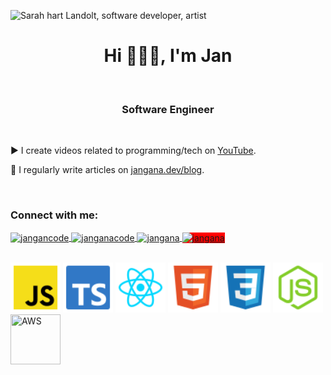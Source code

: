 ![Sarah hart Landolt, software developer, artist](https://static-cdn.jtvnw.net/jtv_user_pictures/17d98873-2154-4558-a9b3-f7afbda3249a-channel_offline_image-1920x1080.png)


<h1 align="center">Hi 🙋🏻‍♂️, I'm Jan</h1>

<br/>

<h3 align="center">Software Engineer</h3>

<br/>

▶️ I create videos related to programming/tech on [YouTube](https://www.youtube.com/@janganacode).

📝 I regularly write articles on [jangana.dev/blog](https://www.jangana.dev/blog).

<br/>

<h3 align="left">Connect with me:</h3>
<p align="left">

  <a href="https://www.youtube.com/@janganacode" target="blank"><img align="center" src="https://raw.githubusercontent.com/rahuldkjain/github-profile-readme-generator/master/src/images/icons/Social/youtube.svg" alt="jangancode" height="42" width="52" />
  </a>
  <a href="https://instagram.com/janganacode" target="blank"><img align="center" src="https://raw.githubusercontent.com/rahuldkjain/github-profile-readme-generator/master/src/images/icons/Social/instagram.svg" alt="janganacode" height="30" width="40" />
  </a>
    <a href="https://linkedin.com/in/jangana" target="blank"><img align="center" src="https://raw.githubusercontent.com/rahuldkjain/github-profile-readme-generator/master/src/images/icons/Social/linked-in-alt.svg" alt="jangana" height="30" width="40" />
    </a>
    <a href="https://x.com/janganacode" target="blank"><img style="background-color: red;" align="center" src="https://i.pinimg.com/736x/ed/54/51/ed5451961869a97b434b185f2fe064cc.jpg" alt="jangana" height="35" width="37" />
    </a>
</p>



<br/>

<div>
  <img src="https://raw.githubusercontent.com/vscode-icons/vscode-icons/master/icons/file_type_js_official.svg" title="JavaScript" width="80" height="80">
  <img src="https://raw.githubusercontent.com/vscode-icons/vscode-icons/master/icons/file_type_typescript_official.svg" title="TypeScript" width="80" height="80">
  <img src="https://raw.githubusercontent.com/vscode-icons/vscode-icons/master/icons/file_type_reactjs.svg" title="ReactJS" width="80" height="80">
  <img src="https://raw.githubusercontent.com/vscode-icons/vscode-icons/master/icons/file_type_html.svg" title="HTML" width="80" height="80">
  <img src="https://raw.githubusercontent.com/vscode-icons/vscode-icons/master/icons/file_type_css.svg" title="CSS" width="80" height="80">
  <img src="https://raw.githubusercontent.com/vscode-icons/vscode-icons/master/icons/file_type_node.svg" title="NodeJS" width="80" height="80">
  <img src="https://pbs.twimg.com/profile_images/999013104414375936/KAUQJOMG_400x400.jpg" title="AWS" width="80" height="80">
<div>
